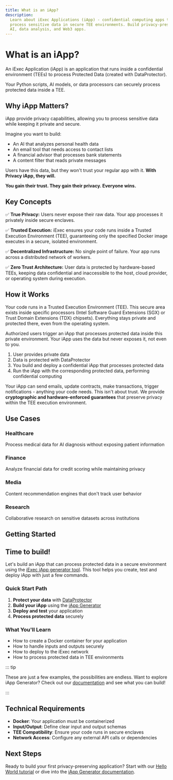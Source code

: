 ```yaml
---
title: What is an iApp?
description:
  Learn about iExec Applications (iApp) - confidential computing apps that
  process sensitive data in secure TEE environments. Build privacy-preserving
  AI, data analysis, and Web3 apps.
---
```


<script setup>
import Banner from '../../components/Banner.vue'
import CardWithBorder from '@/components/CardWithBorder.vue';
import CardGrid from '@/components/CardGrid.vue';
import CardWithoutBorder from '@/components/CardWithoutBorder.vue';
</script>

# What is an iApp?

An iExec Application (iApp) is an application that runs inside a confidential
environment (TEEs) to process Protected Data (created with DataProtector).

Your Python scripts, AI models, or data processors can securely process
protected data inside a TEE.

## Why iApp Matters?

iApp provide privacy capabilities, allowing you to process sensitive data while
keeping it private and secure.

Imagine you want to build:

<CardWithoutBorder>

- An AI that analyzes personal health data
- An email tool that needs access to contact lists
- A financial advisor that processes bank statements
- A content filter that reads private messages

</CardWithoutBorder>

Users have this data, but they won't trust your regular app with it. **With
Privacy iApp, they will.**

**You gain their trust. They gain their privacy. Everyone wins.**

## Key Concepts

<CardWithBorder>

✅ **True Privacy:** Users never expose their raw data. Your app processes it
privately inside secure enclaves.

✅ **Trusted Execution:** iExec ensures your code runs inside a Trusted
Execution Environment (TEE), guaranteeing only the specified Docker image
executes in a secure, isolated environment.

✅ **Decentralized Infrastructure:** No single point of failure. Your app runs
across a distributed network of workers.

✅ **Zero Trust Architecture:** User data is protected by hardware-based TEEs,
keeping data confidential and inaccessible to the host, cloud provider, or
operating system during execution.

</CardWithBorder>

## How it Works

Your code runs in a Trusted Execution Environment (TEE). This secure area exists
inside specific processors (Intel Software Guard Extensions (SGX) or Trust
Domain Extensions (TDX) chipsets). Everything stays private and protected there,
even from the operating system.

Authorized users trigger an iApp that processes protected data inside this
private environment. Your iApp uses the data but never exposes it, not even to
you.

<CardWithBorder>

1. User provides private data
2. Data is protected with DataProtector
3. You build and deploy a confidential iApp that processes protected data
4. Run the iApp with the corresponding protected data, performing confidential
   computing

</CardWithBorder>

Your iApp can send emails, update contracts, make transactions, trigger
notifications - anything your code needs. This isn't about trust. We provide
**cryptographic and hardware-enforced guarantees** that preserve privacy within
the TEE execution environment.

## Use Cases

<CardGrid>
  <CardWithoutBorder>

### Healthcare

Process medical data for AI diagnosis without exposing patient information

  </CardWithoutBorder>

  <CardWithoutBorder>

### Finance

Analyze financial data for credit scoring while maintaining privacy

  </CardWithoutBorder>

  <CardWithoutBorder>

### Media

Content recommendation engines that don't track user behavior

  </CardWithoutBorder>

  <CardWithoutBorder>

### Research

Collaborative research on sensitive datasets across institutions

  </CardWithoutBorder>

</CardGrid>

## Getting Started

<Banner>

## Time to build!

Let's build an iApp that can process protected data in a secure environment
using the [iExec iApp generator tool](/references/iapp-generator). This tool
helps you create, test and deploy iApp with just a few commands.

</Banner>

### Quick Start Path

1. **Protect your data** with [DataProtector](/references/dataProtector)
2. **Build your iApp** using the [iApp Generator](/references/iapp-generator)
3. **Deploy and test** your application
4. **Process protected data** securely

### What You'll Learn

- How to create a Docker container for your application
- How to handle inputs and outputs securely
- How to deploy to the iExec network
- How to process protected data in TEE environments

::: tip

These are just a few examples, the possibilities are endless. Want to explore
iApp Generator? Check out our [documentation](/references/iapp-generator) and
see what you can build!

:::

## Technical Requirements

- **Docker**: Your application must be containerized
- **Input/Output**: Define clear input and output schemas
- **TEE Compatibility**: Ensure your code runs in secure enclaves
- **Network Access**: Configure any external API calls or dependencies

## Next Steps

Ready to build your first privacy-preserving application? Start with our
[Hello World tutorial](/get-started/helloWorld) or dive into the
[iApp Generator documentation](/references/iapp-generator).
